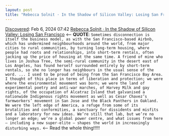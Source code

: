 ```yaml
---
layout: post
title: "Rebecca Solnit · In the Shadow of Silicon Valley: Losing San Francisco"
---
```

[Discovered](http://rolandtanglao.com/2020/07/29/p1-blogthis-checkvist-list-links-to-blog/): Feb 6, 2024 07:42 [Rebecca Solnit · In the Shadow of Silicon Valley: Losing San Francisco](https://www.lrb.co.uk/the-paper/v46/n03/rebecca-solnit/in-the-shadow-of-silicon-valley) <-- **QUOTE**: `Sometimes disconnection is itself the business model, as with the San Francisco-based Airbnb, which has undermined neighbourhoods around the world, from major cities to rural communities, by turning long-term housing, where people had roots and relationships, into short-term rentals, often jacking up the price of housing at the same time. A friend of mine who lives in Joshua Tree, the semi-rural community in the desert east of Los Angeles, has found herself surrounded entirely by short-term rentals, so she no longer has neighbours in the usual sense of the word. ... I used to be proud of being from the San Francisco Bay Area. I thought of this place in terms of liberation and protection; we were where the environmental movement was born; we were the land of experimental poetry and anti-war marches, of Harvey Milk and gay rights, of the occupation of Alcatraz Island that galvanised a nationwide Indigenous rights movement as well as Cesar Chavez’s farmworkers’ movement in San Jose and the Black Panthers in Oakland. We were the left edge of America, a refuge from some of its brutalities and conformities, a sanctuary for dissidents and misfits and a laboratory for new ideas. We’re still that lab, but we’re no longer an edge; we’re a global power centre, and what issues from here – including a new super-elite – shapes the world in increasingly disturbing ways.` <-- Read the whole thing!!!!!
